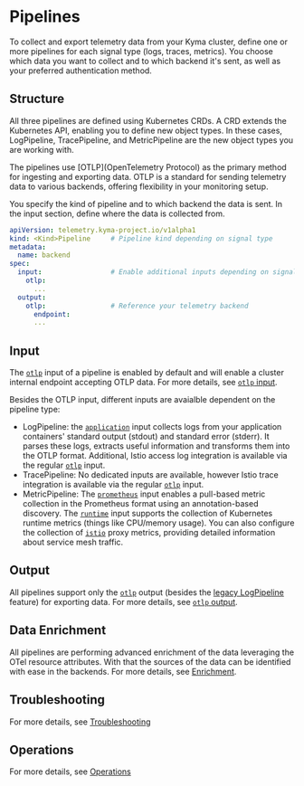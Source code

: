 
# Pipelines

To collect and export telemetry data from your Kyma cluster, define one or more pipelines for each signal type (logs, traces, metrics). You choose which data you want to collect and to which backend it's sent, as well as your preferred authentication method.

## Structure

All three pipelines are defined using Kubernetes CRDs. A CRD extends the Kubernetes API, enabling you to define new object types. In these cases, LogPipeline, TracePipeline, and MetricPipeline are the new object types you are working with.

The pipelines use [OTLP](OpenTelemetry Protocol) as the primary method for ingesting and exporting data. OTLP is a standard for sending telemetry data to various backends, offering flexibility in your monitoring setup.

You specify the kind of pipeline and to which backend the data is sent. In the input section, define where the data is collected from.

```yaml
apiVersion: telemetry.kyma-project.io/v1alpha1
kind: <Kind>Pipeline     # Pipeline kind depending on signal type
metadata:
  name: backend
spec:
  input:                 # Enable additional inputs depending on signal type
    otlp:
      ...
  output:
    otlp:                # Reference your telemetry backend
      endpoint:
      ...
```

## Input

The [`otlp`](./otlp-input.md) input of a pipeline is enabled by default and will enable a cluster internal endpoint accepting OTLP data. For more details, see [`otlp` input](./otlp-input.md).

Besides the OTLP input, different inputs are avaialble dependent on the pipeline type:

- LogPipeline: the [`application`](./../logs.md#1-create-a-logpipeline) input collects logs from your application containers' standard output (stdout) and standard error (stderr). It parses these logs, extracts useful information and transforms them into the OTLP format. Additional, Istio access log integration is available via the regular [`otlp`](./otlp-input.md) input.
- TracePipeline: No dedicated inputs are available, however Istio trace integration is available via the regular [`otlp`](./otlp-input.md) input.
- MetricPipeline: The [`prometheus`](./../metrics.md#1-create-a-logpipeline) input enables a pull-based metric collection in the Prometheus format using an annotation-based discovery. The [`runtime`](./../metrics.md#1-create-a-logpipeline) input supports the collection of Kubernetes runtime metrics (things like CPU/memory usage). You can also configure the collection of [`istio`](./../metrics.md#1-create-a-logpipeline) proxy metrics, providing detailed information about service mesh traffic.

## Output

All pipelines support only the [`otlp`](./otlp-input.md) output (besides the [legacy LogPipeline](./../02-logs.md) feature) for exporting data. For more details, see [`otlp` output](./otlp-output.md).

## Data Enrichment

All pipelines are performing advanced enrichment of the data leveraging the OTel resource attributes. With that the sources of the data can be identified with ease in the backends. For more details, see [Enrichment](./enrichment.md).

## Troubleshooting

For more details, see [Troubleshooting](./troubleshooting.md)

## Operations

For more details, see [Operations](./operations.md)
